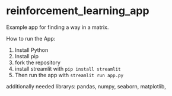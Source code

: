# reinforcement_learning_app
Example app for finding a way in a matrix.


How to run the App:

1. Install Python
2. Install pip
3. fork the repository
4. install streamlit with `pip install streamlit`
5. Then run the app with `streamlit run app.py`


additionally needed librarys:
pandas,
numpy,
seaborn,
matplotlib,
